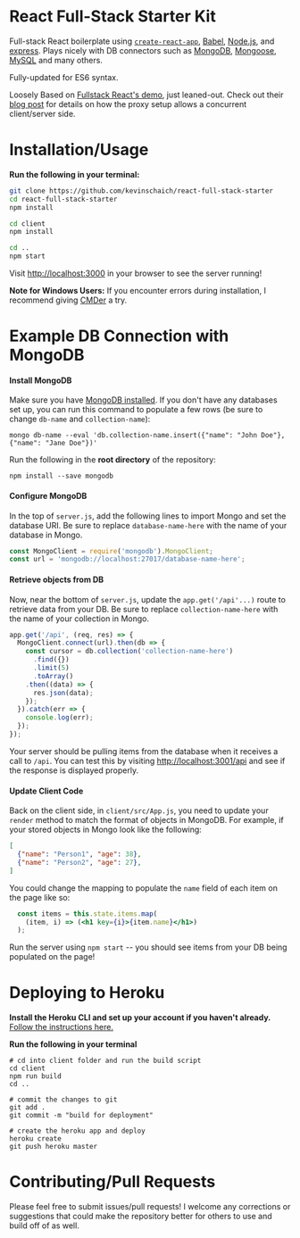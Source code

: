 # React Full-Stack Starter Kit

Full-stack React boilerplate using [`create-react-app`](https://github.com/facebookincubator/create-react-app), [Babel](https://babeljs.io/), [Node.js](https://nodejs.org/en/), and [express](https://expressjs.com/). Plays nicely with DB connectors such as [MongoDB](https://www.npmjs.com/package/mongodb), [Mongoose](https://www.npmjs.com/package/mongoose), [MySQL](https://www.npmjs.com/package/mysql) and many others.

Fully-updated for ES6 syntax.

Loosely Based on [Fullstack React's demo](https://github.com/fullstackreact/food-lookup-demo), just leaned-out. Check out their [blog post](https://www.fullstackreact.com/articles/using-create-react-app-with-a-server/) for details on how the proxy setup allows a concurrent client/server side.

# Installation/Usage

**Run the following in your terminal:**

```bash
git clone https://github.com/kevinschaich/react-full-stack-starter
cd react-full-stack-starter
npm install

cd client
npm install

cd ..
npm start
```

Visit [http://localhost:3000](http://localhost:3000) in your browser to see the server running!

**Note for Windows Users:** If you encounter errors during installation, I recommend giving [CMDer](http://cmder.net/) a try.

# Example DB Connection with MongoDB

#### Install MongoDB

Make sure you have [MongoDB installed](https://docs.mongodb.com/manual/installation/). If you don't have any databases set up, you can run this command to populate a few rows (be sure to change `db-name` and `collection-name`):

`mongo db-name --eval 'db.collection-name.insert({"name": "John Doe"}, {"name": "Jane Doe"})'`

Run the following in the **root directory** of the repository:

`npm install --save mongodb`

#### Configure MongoDB

In the top of `server.js`, add the following lines to import Mongo and set the database URI. Be sure to replace `database-name-here` with the name of your database in Mongo.

```javascript
const MongoClient = require('mongodb').MongoClient;
const url = 'mongodb://localhost:27017/database-name-here';
```
#### Retrieve objects from DB

Now, near the bottom of `server.js`, update the `app.get('/api'...)` route to retrieve data from your DB. Be sure to replace `collection-name-here` with the name of your collection in Mongo.

```javascript
app.get('/api', (req, res) => {
  MongoClient.connect(url).then(db => {
    const cursor = db.collection('collection-name-here')
      .find({})
      .limit(5)
      .toArray()
    .then((data) => {
      res.json(data);
    });
  }).catch(err => {
    console.log(err);
  });
});
```

Your server should be pulling items from the database when it receives a call to `/api`. You can test this by visiting [http://localhost:3001/api](http://localhost:3001/api) and see if the response is displayed properly.

#### Update Client Code

Back on the client side, in `client/src/App.js`, you need to update your `render` method to match the format of objects in MongoDB. For example, if your stored objects in Mongo look like the following:

```json
[
  {"name": "Person1", "age": 38},
  {"name": "Person2", "age": 27},
]
```

You could change the mapping to populate the `name` field of each item on the page like so:

```jsx
  const items = this.state.items.map(
    (item, i) => (<h1 key={i}>{item.name}</h1>)
  );
```

Run the server using `npm start` -- you should see items from your DB being populated on the page!


# Deploying to Heroku
**Install the Heroku CLI and set up your account if you haven't already.**  
[Follow the instructions here.](https://devcenter.heroku.com/articles/heroku-cli)  

**Run the following in your terminal**
```
# cd into client folder and run the build script
cd client
npm run build
cd ..

# commit the changes to git
git add .
git commit -m "build for deployment"

# create the heroku app and deploy
heroku create
git push heroku master
```

# Contributing/Pull Requests

Please feel free to submit issues/pull requests! I welcome any corrections or suggestions that could make the repository better for others to use and build off of as well.
